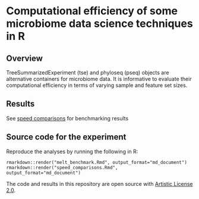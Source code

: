 # Computational efficiency of some microbiome data science techniques in R


## Overview

TreeSummarizedExperiment (tse) and phyloseq (pseq) objects are
alternative containers for microbiome data. It is informative to
evaluate their computational efficiency in terms of varying sample and
feature set sizes.


## Results

See [speed comparisons](speed_comparisons.md) for benchmarking results



## Source code for the experiment

Reproduce the analyses by running the following in R:

```
rmarkdown::render("melt_benchmark.Rmd", output_format="md_document")
rmarkdown::render("speed_comparisons.Rmd", output_format="md_document")
```


The code and results in this repository are open source with [Artistic
License 2.0](LICENSE.md).






